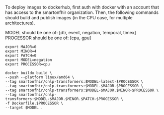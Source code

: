 To deploy images to dockerhub, first auth with docker with an account that
has access to the smartonfhir organization. Then, the following commands
should build and publish images (in the CPU case, for multiple architectures).


MODEL should be one of: [dtr, event, negation, temporal, timex]
PROCESSOR should be one of: [cpu, gpu]
```
export MAJOR=0
export MINOR=4
export PATCH=0
export MODEL=negation
export PROCESSOR=cpu

docker buildx build \
--push --platform linux/amd64 \
--tag smartonfhir/cnlp-transformers:$MODEL-latest-$PROCESSOR \
--tag smartonfhir/cnlp-transformers:$MODEL-$MAJOR-$PROCESSOR \
--tag smartonfhir/cnlp-transformers:$MODEL-$MAJOR.$MINOR-$PROCESSOR \
--tag smartonfhir/cnlp-transformers:$MODEL-$MAJOR.$MINOR.$PATCH-$PROCESSOR \
-f Dockerfile.$PROCESSOR \
--target $MODEL . 
```
